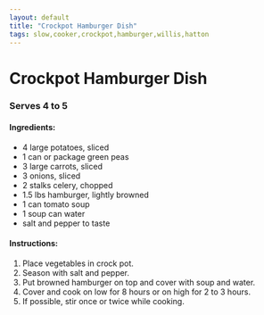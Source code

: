 ```yaml
---
layout: default
title: "Crockpot Hamburger Dish"
tags: slow,cooker,crockpot,hamburger,willis,hatton
---
```

# Crockpot Hamburger Dish

### Serves 4 to 5
#### Ingredients:
- 4 large potatoes, sliced
- 1 can or package green peas
- 3 large carrots, sliced
- 3 onions, sliced
- 2 stalks celery, chopped
- 1.5 lbs hamburger, lightly browned
- 1 can tomato soup
- 1 soup can water
- salt and pepper to taste

#### Instructions:
1. Place vegetables in crock pot.
2. Season with salt and pepper.
3. Put browned hamburger on top and cover with soup and water.
4. Cover and cook on low for 8 hours or on high for 2 to 3 hours.
5. If possible, stir once or twice while cooking.
